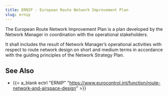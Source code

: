 ```yaml
---
title: ERNIP - European Route Network Improvement Plan
slug: ernip
---
```


The European Route Network Improvement Plan is a plan developed
by the Network Manager in coordination with the operational
stakeholders.

It shall includes the result of Network Manager’s operational
activities with respect to route network design on short and
medium terms in accordance with the guiding principles of
the Network Strategy Plan.

## See Also

* {{< a_blank ectrl "ERNIP" "https://www.eurocontrol.int/function/route-network-and-airspace-design" >}}
